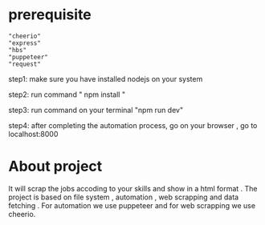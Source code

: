 # prerequisite
    "cheerio"
    "express"
    "hbs"
    "puppeteer"
    "request"

step1: make sure you have installed nodejs on your system

step2: run command " npm install "

step3: run command on your terminal "npm run dev"

step4: after completing the automation process, go on your browser , go to localhost:8000

# About project 
It will scrap the jobs accoding to your skills and show in a html format . The project is based on file system , automation , web scrapping and data fetching . For automation we use puppeteer and for web scrapping we use cheerio. 
